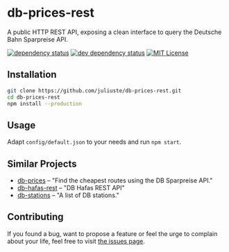 # db-prices-rest

A public HTTP REST API, exposing a clean interface to query the Deutsche Bahn Sparpreise API.

[![dependency status](https://img.shields.io/david/juliuste/db-prices-rest.svg)](https://david-dm.org/juliuste/db-prices-rest)
[![dev dependency status](https://img.shields.io/david/dev/juliuste/db-prices-rest.svg)](https://david-dm.org/juliuste/db-prices-rest#info=devDependencies)
[![MIT License](https://img.shields.io/badge/license-MIT-black.svg)](https://opensource.org/licenses/MIT)

## Installation

```bash
git clone https://github.com/juliuste/db-prices-rest.git
cd db-prices-rest
npm install --production
```

## Usage

Adapt `config/default.json` to your needs and run `npm start`.

## Similar Projects

- [db-prices](https://github.com/juliuste/db-prices/) – "Find the cheapest routes using the DB Sparpreise API."
- [db-hafas-rest](https://github.com/juliuste/db-hafas-rest/) – "DB Hafas REST API"
- [db-stations](https://github.com/derhuerst/db-stations/) – "A list of DB stations."

## Contributing

If you found a bug, want to propose a feature or feel the urge to complain about your life, feel free to visit [the issues page](https://github.com/juliuste/db-prices-rest/issues).
